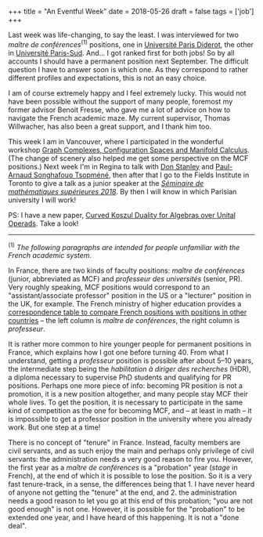 +++
title = "An Eventful Week"
date = 2018-05-26
draft = false
tags = ['job']
+++

Last week was life-changing, to say the least. I was interviewed for two *maître de conférences*<sup>(1)</sup> positions, one in [Université Paris Diderot](https://www.univ-paris-diderot.fr/), the other in [Université Paris-Sud](http://www.u-psud.fr/fr/index.html). And... I got ranked first for both jobs! So by all accounts I should have a permanent position next September. The difficult question I have to answer soon is which one. As they correspond to rather different profiles and expectations, this is not an easy choice.

I am of course extremely happy and I feel extremely lucky. This would not have been possible without the support of many people, foremost my former advisor Benoit Fresse, who gave me a lot of advice on how to navigate the French academic maze. My current supervisor, Thomas Willwacher, has also been a great support, and I thank him too.

This week I am in Vancouver, where I participated in the wonderful workshop [Graph Complexes, Configuration Spaces and Manifold Calculus](https://www.pims.math.ca/scientific-event/180522-gccsmc). (The change of scenery also helped me get some perspective on the MCF positions.) Next week I'm in Regina to talk with [Don Stanley](https://www.uregina.ca/science/mathstat/faculty-staff/faculty/stanley-donald.html) and [Paul-Arnaud Songhafouo Tsopméné](https://www.uregina.ca/science/mathstat/faculty-staff/postdoctoral/tsopmene-paul.html), then after that I go to the Fields Institute in Toronto to give a talk as a junior speaker at the [*Séminaire de mathématiques supérieures 2018*](http://www.fields.utoronto.ca/activities/17-18/sms-2018). By then I will know in which Parisian university I will work!

PS: I have a new paper, [Curved Koszul Duality for Algebras over Unital Operads](https://idrissi.eu/en/research/curved-koszul/). Take a look!

---

<sup>(1)</sup> *The following paragraphs are intended for people unfamiliar with the French academic system.*

In France, there are two kinds of faculty positions: *maître de conférences* (junior, abbreviated as MCF) and *professeur des universités* (senior, PR). Very roughly speaking, MCF positions would correspond to an "assistant/associate professor" position in the US or a "lecturer" position in the UK, for example. The French ministry of higher education provides a [correspondence table to compare French positions with positions in other countries](https://www.galaxie.enseignementsup-recherche.gouv.fr/ensup/pdf/EC_pays_etrangers/Tableau_comparaison_au_26_septembre_2012.pdf) – the left column is *maître de conférences*, the right column is *professeur*. 

It is rather more common to hire younger people for permanent positions in France, which explains how I got one before turning 40. From what I understand, getting a *professeur* position is possible after about 5–10 years, the intermediate step being the *habilitation à diriger des recherches* (HDR), a diploma necessary to supervise PhD students and qualifying for PR positions. Perhaps one more piece of info: becoming PR position is not a promotion, it is a new position altogether, and many people stay MCF their whole lives. To get the position, it is necessary to participate in the same kind of competition as the one for becoming MCF, and – at least in math – it is impossible to get a professor position in the university where you already work. But one step at a time!

There is no concept of "tenure" in France. Instead, faculty members are civil servants, and as such enjoy the main and perhaps only privilege of civil servants: the administration needs a very good reason to fire you. However, the first year as a *maître de conférences* is a "probation" year (*stage* in French), at the end of which it is possible to lose the position. So it is a very fast tenure-track, in a sense, the differences being that 1. I have never heard of anyone not getting the "tenure" at the end, and 2. the administration needs a good reason to let you go at this end of this probation; "you are not good enough" is not one. However, it is possible for the "probation" to be extended one year, and I have heard of this happening. It is not a "done deal".
